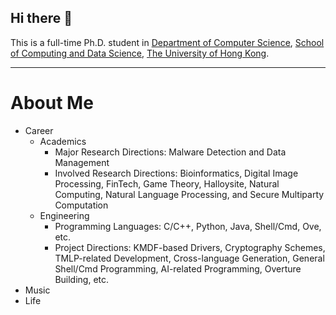 ## Hi there 👋

This is a full-time Ph.D. student in [Department of Computer Science](https://www.cs.hku.hk/), [School of Computing and Data Science](https://www.cds.hku.hk/), [The University of Hong Kong](https://www.hku.hk/). 

---

# About Me

- Career
  - Academics
    - Major Research Directions: Malware Detection and Data Management
    - Involved Research Directions: Bioinformatics, Digital Image Processing, FinTech, Game Theory, Halloysite, Natural Computing, Natural Language Processing, and Secure Multiparty Computation
  - Engineering
    - Programming Languages: C/C++, Python, Java, Shell/Cmd, Ove, etc. 
    - Project Directions: KMDF-based Drivers, Cryptography Schemes, TMLP-related Development, Cross-language Generation, General Shell/Cmd Programming, AI-related Programming, Overture Building, etc. 
- Music
- Life
